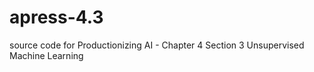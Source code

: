 # apress-4.3
source code for Productionizing AI - Chapter 4 Section 3 Unsupervised Machine Learning
